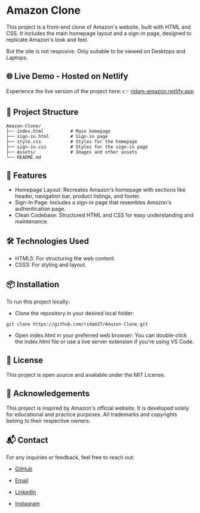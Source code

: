 # Amazon Clone
This project is a front-end clone of Amazon's website, built with HTML and CSS. It includes the main homepage layout and a sign-in page, designed to replicate Amazon's look and feel. 

But the site is not resposive. Only suitable to be viewed on Desktops and Laptops.

## 🌐 Live Demo - Hosted on Netlify
Experience the live version of the project here: 👉 [ridam-amazon.netlify.app](https://ridam-amazon.netlify.app)

## 📁 Project Structure
```
Amazon-Clone/
├── index.html          # Main homepage
├── sign-in.html        # Sign-in page
├── style.css           # Styles for the homepage
├── sign-in.css         # Styles for the sign-in page
├── Assets/             # Images and other assets
└── README.md
```

## 🚀 Features

- Homepage Layout: Recreates Amazon's homepage with sections like header, navigation bar, product listings, and footer.
- Sign-In Page: Includes a sign-in page that resembles Amazon's authentication page.
- Clean Codebase: Structured HTML and CSS for easy understanding and maintenance.

## 🛠️ Technologies Used

- HTML5: For structuring the web content.
- CSS3: For styling and layout.

## 📦 Installation
To run this project locally:

- Clone the repository in your desired local folder:
```
git clone https://github.com/ridam27/Amazon-Clone.git
```
- Open index.html in your preferred web browser: 
You can double-click the index.html file or use a live server extension if you're using VS Code.

## 📝 License
This project is open source and available under the MIT License.

## 🙌 Acknowledgements
This project is inspired by Amazon's official website. It is developed solely for educational and practice purposes. All trademarks and copyrights belong to their respective owners.


## 📬 Contact
For any inquiries or feedback, feel free to reach out:
- [GitHub](https://github.com/ridam27)

- [Email](mailto:ridamsatkar1@gmail.com)

- [LinkedIn](https://linkedin.com/in/ridam27)

- [Instagram](https://instagram.com/ridamsatkar27)